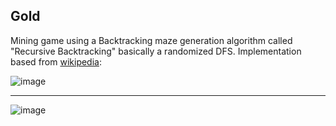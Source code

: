## Gold

Mining game using a Backtracking maze generation algorithm called "Recursive Backtracking" basically a randomized DFS. Implementation based from [wikipedia]([url](https://en.wikipedia.org/wiki/Maze_generation_algorithm)):


![image](https://github.com/fgiannotti/Gold/assets/60185887/186b3ce1-f9c1-4d1f-9d9b-a88096327656)

______________________

![image](https://github.com/fgiannotti/Gold/assets/60185887/7f0e35c8-a823-4070-aaa3-e738caea0ee9)
